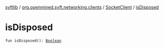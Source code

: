 [syftlib](../../index.md) / [org.openmined.syft.networking.clients](../index.md) / [SocketClient](index.md) / [isDisposed](./is-disposed.md)

# isDisposed

`fun isDisposed(): `[`Boolean`](https://kotlinlang.org/api/latest/jvm/stdlib/kotlin/-boolean/index.html)